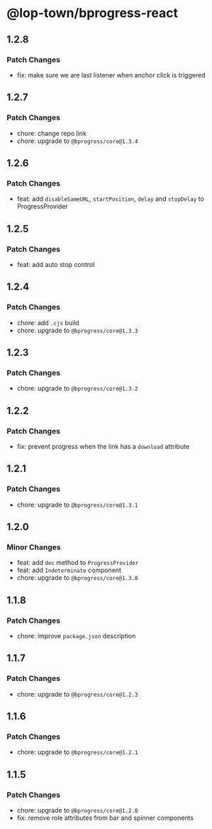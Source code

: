 # @lop-town/bprogress-react

## 1.2.8

### Patch Changes

- fix: make sure we are last listener when anchor click is triggered

## 1.2.7

### Patch Changes

- chore: change repo link
- chore: upgrade to `@bprogress/core@1.3.4`

## 1.2.6

### Patch Changes

- feat: add `disableSameURL`, `startPosition`, `delay` and `stopDelay` to ProgressProvider

## 1.2.5

### Patch Changes

- feat: add auto stop control

## 1.2.4

### Patch Changes

- chore: add `.cjs` build
- chore: upgrade to `@bprogress/core@1.3.3`

## 1.2.3

### Patch Changes

- chore: upgrade to `@bprogress/core@1.3.2`

## 1.2.2

### Patch Changes

- fix: prevent progress when the link has a `download` attribute

## 1.2.1

### Patch Changes

- chore: upgrade to `@bprogress/core@1.3.1`

## 1.2.0

### Minor Changes

- feat: add `dec` method to `ProgressProvider`
- feat: add `Indeterminate` component
- chore: upgrade to `@bprogress/core@1.3.0`

## 1.1.8

### Patch Changes

- chore: improve `package.json` description

## 1.1.7

### Patch Changes

- chore: upgrade to `@bprogress/core@1.2.3`

## 1.1.6

### Patch Changes

- chore: upgrade to `@bprogress/core@1.2.1`

## 1.1.5

### Patch Changes

- chore: upgrade to `@bprogress/core@1.2.0`
- fix: remove role attributes from bar and spinner components
